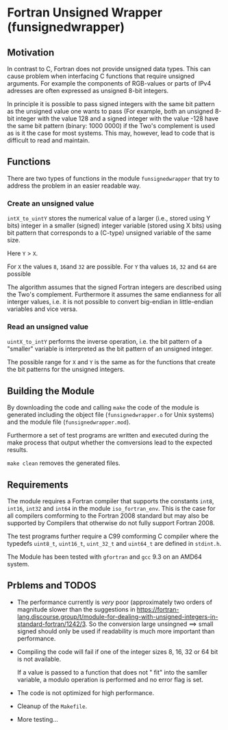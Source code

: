# Fortran Unsigned Wrapper (funsignedwrapper)

## Motivation
In contrast to C, Fortran does not provide unsigned data types.
This can cause problem when interfacing C functions that require 
unsigned arguments. For example the components of RGB-values or
parts of IPv4 adresses are often expressed as unsigned 8-bit integers.

In principle it is possible to pass signed integers with the same bit
pattern as the unsigned value one wants to pass (For example,
both an unsigned 8-bit integer with the value 128 and a signed integer
with the value -128 have the same bit pattern (binary: 1000 0000) if
the Two's complement is used as is it the case for most systems.
This may, however, lead to code that is difficult to read and maintain.

## Functions

There are two types of functions in the module `funsignedwrapper`
that try to address the problem in an easier readable way.


### Create an unsigned value

`intX_to_uintY` stores the numerical value of a larger (i.e., stored
using Y bits) integer in a smaller (signed) integer variable (stored using X
bits) using bit pattern that corresponds to a (C-type) unsigned variable
of the same size.

Here `Y` > `X`.

For `X` the values `8`, `16`and  `32` are possible.
For `Y` tha values `16`, `32` and `64` are possible

The algorithm assumes that the signed Fortran integers are described using
the Two's complement. Furthermore it assumes the same endianness for all
interger values, i.e. it is not possible to convert big-endian in 
little-endian variables and vice versa.

### Read an unsigned value

`uintX_to_intY` performs the inverse operation, i.e. the bit pattern of a
"smaller" variable is interpreted as the bit pattern of an unsigned integer.

The possible range for `X` and `Y` is the same as for the functions that create
the bit patterns for the unsigned integers.


## Building the Module

By downloading the code and calling `make` the code of the module is generated
including the object file (`funsignedwrapper.o` for Unix systems) and the 
module file (`funsignedwrapper.mod`).

Furthermore a set of test programs are written and executed during the make process
that output whether the comversions lead to the expected results.

`make clean` removes the generated files.

## Requirements

The module requires a Fortran compiler that supports the constants `int8`, `int16`,
`int32` and `int64` in the module `iso_fortran_env`.
This is the case for all compilers comforming to the Fortran 2008
standard but may also be supported by Compilers that otherwise do not fully support
Fortran 2008.

The test programs further require a C99 comforming C compiler where the typedefs
`uint8_t`, `uint16_t`, `uint_32_t` and `uint64_t` are defined in `stdint.h`.

The Module has been tested with `gfortran` and `gcc` 9.3 on an AMD64 system.

## Prblems and TODOS 

* The performance currently is _very_ poor (approximately two orders of magnitude 
  slower than the suggestions in https://fortran-lang.discourse.group/t/module-for-dealing-with-unsigned-integers-in-standard-fortran/1242/3.
  So the conversion large unsingned ==> small signed should only be used if readability
  is much more important than performance.
 

* Compiling the code will fail if one of the integer sizes 8, 16, 32 or 64 bit
  is not available.
  
  If a value is passed to a function that does not " fit" into the samller variable,
  a modulo operation is performed and no error flag is set.
  
* The code is not optimized for high performance.  

* Cleanup of the `Makefile`.

* More testing...







